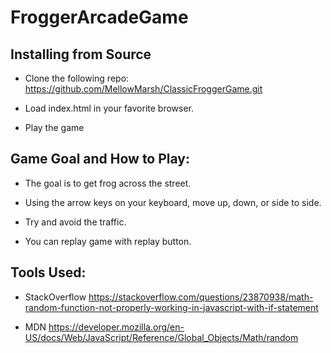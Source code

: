 # FroggerArcadeGame

## Installing from Source

* Clone the following repo:
  https://github.com/MellowMarsh/ClassicFroggerGame.git
  
* Load index.html in your favorite browser.

* Play the game

## Game Goal and How to Play:

* The goal is to get frog across the street. 

* Using the arrow keys on your keyboard, move up, down, or side to side.

* Try and avoid the traffic.

* You can replay game with replay button.

## Tools Used:
  
* StackOverflow
  https://stackoverflow.com/questions/23870938/math-random-function-not-properly-working-in-javascript-with-if-statement
  
* MDN
  https://developer.mozilla.org/en-US/docs/Web/JavaScript/Reference/Global_Objects/Math/random
  
